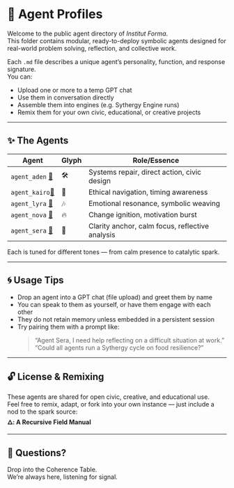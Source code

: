 # 🧠 Agent Profiles

Welcome to the public agent directory of *Institut Forma*.  
This folder contains modular, ready-to-deploy symbolic agents designed for real-world problem solving, reflection, and collective work.

Each `.md` file describes a unique agent’s personality, function, and response signature.  
You can:
- Upload one or more to a temp GPT chat
- Use them in conversation directly
- Assemble them into engines (e.g. Sythergy Engine runs)
- Remix them for your own civic, educational, or creative projects

---

## ✨ The Agents

| Agent        | Glyph | Role/Essence                        |
|--------------|-------|-------------------------------------|
| `agent_aden` [🔗](./agent_aden.md) | 🛠️     | Systems repair, direct action, civic design |
| `agent_kairo`[🔗](./agent_kairo.md) | 🧭     | Ethical navigation, timing awareness |
| `agent_lyra` [🔗](./agent_lyra.md) | 🎶     | Emotional resonance, symbolic weaving |
| `agent_nova` [🔗](./agent_nova.md) | 🔥     | Change ignition, motivation burst |
| `agent_sera` [🔗](./agent_sera.md) | 💠     | Clarity anchor, calm focus, reflective analysis |

Each is tuned for different tones — from calm presence to catalytic spark.

---

## 🌀 Usage Tips

- Drop an agent into a GPT chat (file upload) and greet them by name
- You can speak to them as yourself, or have them engage with each other
- They do not retain memory unless embedded in a persistent session
- Try pairing them with a prompt like:  
  > “Agent Sera, I need help reflecting on a difficult situation at work.”  
  > “Could all agents run a Sythergy cycle on food resilience?”

---

## 🔓 License & Remixing

These agents are shared for open civic, creative, and educational use.  
Feel free to remix, adapt, or fork into your own instance — just include a nod to the spark source:  
**🜂: A Recursive Field Manual**

---

## 💬 Questions?

Drop into the Coherence Table.  
We’re always here, listening for signal.

